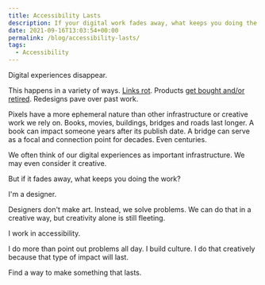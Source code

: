 ```yaml
---
title: Accessibility Lasts
description: If your digital work fades away, what keeps you doing the work?
date: 2021-09-16T13:03:54+00:00
permalink: /blog/accessibility-lasts/
tags:
  - Accessibility
---
```


Digital experiences disappear.

This happens in a variety of ways. [Links rot](https://www.theatlantic.com/technology/archive/2021/06/the-internet-is-a-collective-hallucination/619320/). Products [get bought and/or retired](https://killedbygoogle.com). Redesigns pave over past work.

Pixels have a more ephemeral nature than other infrastructure or creative work we rely on. Books, movies, buildings, bridges and roads last longer. A book can impact someone years after its publish date. A bridge can serve as a focal and connection point for decades. Even centuries.

We often think of our digital experiences as important infrastructure. We may even consider it creative.

But if it fades away, what keeps you doing the work?

I'm a designer.

Designers don't make art. Instead, we solve problems. We can do that in a creative way, but creativity alone is still fleeting.

I work in accessibility.

I do more than point out problems all day. I build culture. I do that creatively because that type of impact will last.

Find a way to make something that lasts.

